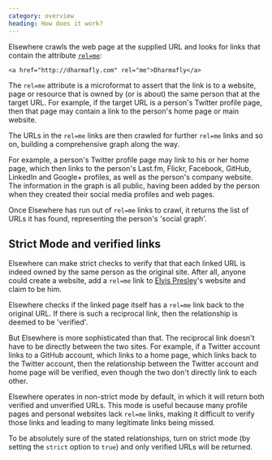 ```yaml
--- 
category: overview
heading: How does it work?
---
```


Elsewhere crawls the web page at the supplied URL and looks for links that contain the attribute [`rel=me`][rel=me]:

	<a href="http://dharmafly.com" rel="me">Dharmafly</a>

The `rel=me` attribute is a microformat to assert that the link is to a website, page or resource that is owned by (or is about) the same person that at the target URL. For example, if the target URL is a person's Twitter profile page, then that page may contain a link to the person's home page or main website.

The URLs in the `rel=me` links are then crawled for further `rel=me` links and so on, building a comprehensive graph along the way.

For example, a person's Twitter profile page may link to his or her home page, which then links to the person's Last.fm, Flickr, Facebook, GitHub, LinkedIn and Google+ profiles, as well as the person's company website. The information in the graph is all public, having been added by the person when they created their social media profiles and web pages.

Once Elsewhere has run out of `rel=me` links to crawl, it returns the list of URLs it has found, representing the person's 'social graph'.


## Strict Mode and verified links

Elsewhere can make strict checks to verify that that each linked URL is indeed owned by the same person as the original site. After all, anyone could create a website, add a `rel=me` link to [Elvis Presley][elvis]'s website and claim to be him.

Elsewhere checks if the linked page itself has a `rel=me` link back to the original URL. If there is such a reciprocal link, then the relationship is deemed to be 'verified'.

But Elsewhere is more sophisticated than that. The reciprocal link doesn't have to be directly between the two sites. For example, if a Twitter account links to a GitHub account, which links to a home page, which links back to the Twitter account, then the relationship between the Twitter account and home page will be verified, even though the two don't directly link to each other.

Elsewhere operates in non-strict mode by default, in which it will return both verified and unverified URLs. This mode is useful because many profile pages and personal websites lack `rel=me` links, making it difficult to verify those links and leading to many legitimate links being missed.

To be absolutely sure of the stated relationships, turn on strict mode (by setting the `strict` option to `true`) and only verified URLs will be returned.


[rel=me]: http://microformats.org/wiki/rel-me
[elvis]: http://www.elvis.com